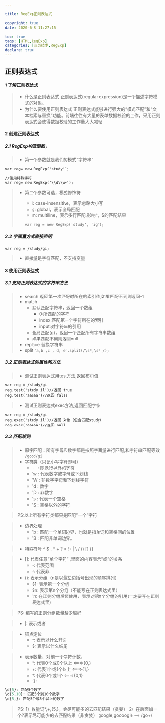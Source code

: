 ```yaml
---

title: RegExp正则表达式

copyright: true
date: 2020-6-8 11:27:15

toc: true
tags: [HTML,RegExp]
categories: [网页技术,RegExp]
declare: true
---
```




## 正则表达式

#### 1 了解正则表达式

> - 什么是正则表达式
>   正则表达式(regular expression)是一个描述字符模式的对象。
> - 为什么要使用正则表达式
>   正则表达式能够进行强大的“模式匹配”和“文本检索与替换”功能。前端往往有大量的表单数据校验的工作，采用正则表达式会使得数据校验的工作量大大减轻



<!--more--> 

#### 2 创建正则表达式

##### 2.1 RegExp构造函数，

> - 第一个参数就是我们的模式“字符串”

```
var reg= new RegExp('study');

//使用特殊字符
var reg= new RegExp('\\d\\w+');
```

> - 第二个参数可选，模式修饰符
>
>   - i: case-insensitive，表示忽略大小写
>   - g: global，表示全局匹配
>   - m: multiline，表示多行匹配,影响^，$的匹配结果
>
>   ```
>   var reg = new RegExp('study', 'ig');
>   ```

##### 2.2 字面量方式直接声明

```
var reg = /study/gi;
```

> - 直接量是字符匹配，不支持变量

#### 3 使用正则表达式

##### 3.1 支持正则表达式的字符串方法

> - search
>   返回第一次匹配时所在的索引值,如果匹配不到则返回-1
> - match
>   - 默认匹配字符串，返回一个数组
>     - 0:所匹配的字符
>     - index:匹配第一个字符所在的索引
>     - input:对字符串的引用
>   - 全局匹配(g)，返回一个匹配所有字符串数组
>   - 如果匹配不到则返回null
> - replace
>   替换字符串
> - split
>   ```'a,b ,c , d, e'.split(/\s*,\s* /);```

##### 3.2 正则表达式的属性和方法

> - 测试正则表达式用test方法,返回布尔值

  ~~~
  var reg = /study/gi
  reg.test('study il')//返回 true
  reg.test('aaaaa')//返回 false
  ~~~

> - 测试正则表达式exec方法,返回匹配字符

  ```
  var reg = /study/gi
  reg.exec('study il')//返回 对象（包含匹配study）
  reg.exec('aaaaa')//返回 null
  ```

##### 3.3 匹配规则

> - 原字匹配：所有字母和数字都是按照字面量进行匹配,和字符串匹配等效
>   `/good/gi`
> - 字符类（只记小写字母即可）
>   - `. ` : 除换行以外的字符
>   - \w : 代表数字或字母或下划线
>   - \W : 非数字字母和下划线字符
>   - \d : 数字
>   - \D : 非数字
>   - \s : 代表一个空格
>   - \S : 空格以外的字符

> PS:以上所有字符类都只是匹配“一个”字符

> - 边界处理
>   - \b : 匹配一个单词边界，也就是指单词和空格间的位置
>   - \B : 匹配非单词边界。

> - 特殊符号
>   ^  $  .  *  +  ?  =  !  :  |  \  /  ()  []  {}

>   - []: 代表任意“单个字符” ,里面的内容表示“或”的关系
>     - -: 代表范围
>     - ^: 代表非
>   - (): 表示分组（n是以最左边括号出现的顺序排列）
>     - $1: 表示第一个分组
>     - $n: 表示第n个分组（不能写在正则表达式里）
>     - \n: 在正则分组后面使用，表示对第n个分组的引用(一定要写在正则表达式里)

  > PS: 编写的正则分组数量越少越好

>   - |:  表示或者

>   - 锚点定位
>     - ^: 表示以什么开头
>     - $: 表示以什么结尾

>   - 表示数量，对前一个字符计数，
>     - *: 代表0个或0个以上 <===>{0,}
>     - +: 代表1个或1个以上 <===>{1,}
>     - ?: 代表0个或1个     <===>{0,1}
>     - {}:

```javascript
\d{5}: 匹配5个数字
\d{5,10}: 匹配5个到10个数字
\d{5,}: 匹配5个或5个以上的数字
```

> PS:
> 1）数量词*,+,{5,}，会尽可能多的去匹配结果（贪婪）
> 2）在后面加一个?表示尽可能少的去匹配结果（非贪婪）
>   google,goooogle ==> /go+/

